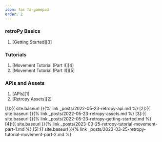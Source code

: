 ```yaml
---
icon: fas fa-gamepad
order: 2
---
```


### retroPy Basics
1. [Getting Started][3]

### Tutorials
1. [Movement Tutorial (Part I)][4]
2. [Movement Tutorial (Part II)][5]

### APIs and Assets
1. [APIs][1]
2. [Retropy Assets][2]


[1]:{{ site.baseurl }}{% link _posts/2022-05-23-retropy-api.md %}
[2]:{{ site.baseurl }}{% link _posts/2022-05-23-retropy-assets.md %}
[3]:{{ site.baseurl }}{% link _posts/2022-05-23-retropy-getting-started.md %}
[4]:{{ site.baseurl }}{% link _posts/2023-03-25-retropy-tutorial-movement-part-1.md %}
[5]:{{ site.baseurl }}{% link _posts/2023-03-25-retropy-tutorial-movement-part-2.md %}